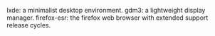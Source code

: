 lxde: a minimalist desktop environment.
gdm3: a lightweight display manager.
firefox-esr: the firefox web browser with extended support release cycles.
